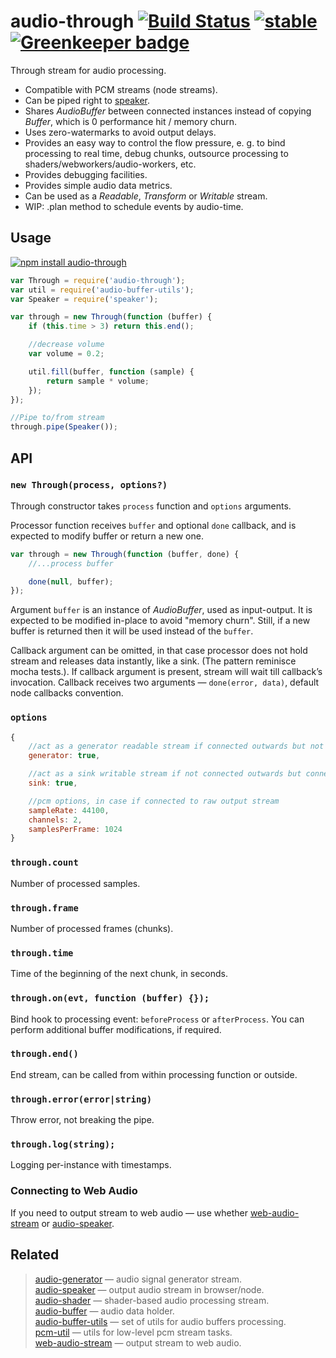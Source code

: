 # audio-through [![Build Status](https://travis-ci.org/audiojs/audio-through.svg?branch=master)](https://travis-ci.org/audiojs/audio-through) [![stable](https://img.shields.io/badge/stability-stable-brightgreen.svg)](http://github.com/badges/stability-badges) [![Greenkeeper badge](https://badges.greenkeeper.io/audiojs/audio-through.svg)](https://greenkeeper.io/)

Through stream for audio processing.

* Compatible with PCM streams (node streams).
* Can be piped right to [speaker](https://npmjs.org/package/speaker).
* Shares _AudioBuffer_ between connected instances instead of copying _Buffer_, which is 0 performance hit / memory churn.
* Uses zero-watermarks to avoid output delays.
* Provides an easy way to control the flow pressure, e. g. to bind processing to real time, debug chunks, outsource processing to shaders/webworkers/audio-workers, etc.
* Provides debugging facilities.
* Provides simple audio data metrics.
* Can be used as a _Readable_, _Transform_ or _Writable_ stream.
* WIP: .plan method to schedule events by audio-time.


## Usage

[![npm install audio-through](https://nodei.co/npm/audio-through.png?mini=true)](https://npmjs.org/package/audio-through/)

```js
var Through = require('audio-through');
var util = require('audio-buffer-utils');
var Speaker = require('speaker');

var through = new Through(function (buffer) {
    if (this.time > 3) return this.end();

    //decrease volume
    var volume = 0.2;

    util.fill(buffer, function (sample) {
        return sample * volume;
    });
});

//Pipe to/from stream
through.pipe(Speaker());
```

## API

### `new Through(process, options?)`

Through constructor takes `process` function and `options` arguments.

Processor function receives `buffer` and optional `done` callback, and is expected to modify buffer or return a new one.

```js
var through = new Through(function (buffer, done) {
    //...process buffer

    done(null, buffer);
});
```

Argument `buffer` is an instance of _AudioBuffer_, used as input-output. It is expected to be modified in-place to avoid "memory churn". Still, if a new buffer is returned then it will be used instead of the `buffer`.

Callback argument can be omitted, in that case processor does not hold stream and releases data instantly, like a sink. (The pattern reminisce mocha tests.). If callback argument is present, stream will wait till callback’s invocation.
Callback receives two arguments — `done(error, data)`, default node callbacks convention.

### `options`

```js
{
    //act as a generator readable stream if connected outwards but not connected inwards
    generator: true,

    //act as a sink writable stream if not connected outwards but connected inwards
    sink: true,

    //pcm options, in case if connected to raw output stream
    sampleRate: 44100,
    channels: 2,
    samplesPerFrame: 1024
}
```

### `through.count`

Number of processed samples.

### `through.frame`

Number of processed frames (chunks).

### `through.time`

Time of the beginning of the next chunk, in seconds.

### `through.on(evt, function (buffer) {});`

Bind hook to processing event: `beforeProcess` or `afterProcess`. You can perform additional buffer modifications, if required.

### `through.end()`

End stream, can be called from within processing function or outside.

### `through.error(error|string)`

Throw error, not breaking the pipe.

### `through.log(string);`

Logging per-instance with timestamps.

### Connecting to Web Audio

If you need to output stream to web audio — use whether [web-audio-stream](https://github.com/audiojs/web-audio-stream) or [audio-speaker](https://github.com/audiojs/audio-speaker).

## Related

> [audio-generator](https://github.com/audiojs/audio-generator) — audio signal generator stream.<br/>
> [audio-speaker](https://github.com/audiojs/audio-speaker) — output audio stream in browser/node.<br/>
> [audio-shader](https://github.com/audiojs/audio-shader) — shader-based audio processing stream.<br/>
> [audio-buffer](https://github.com/audiojs/audio-buffer) — audio data holder.<br/>
> [audio-buffer-utils](https://npmjs.org/package/audio-buffer-utils) — set of utils for audio buffers processing.<br/>
> [pcm-util](https://npmjs.org/package/pcm-util) — utils for low-level pcm stream tasks.<br/>
> [web-audio-stream](https://github.com/audiojs/web-audio-stream) — output stream to web audio.</br>
